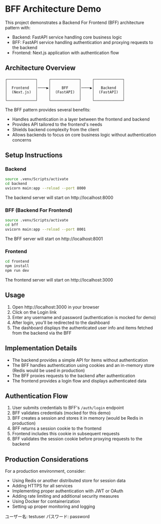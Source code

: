 # BFF Architecture Demo

This project demonstrates a Backend For Frontend (BFF) architecture pattern with:

- Backend: FastAPI service handling core business logic
- BFF: FastAPI service handling authentication and proxying requests to the backend
- Frontend: Next.js application with authentication flow

## Architecture Overview

```
┌─────────────┐     ┌─────────────┐     ┌─────────────┐
│             │     │             │     │             │
│  Frontend   │────▶│     BFF     │────▶│   Backend   │
│  (Next.js)  │     │  (FastAPI)  │     │  (FastAPI)  │
│             │     │             │     │             │
└─────────────┘     └─────────────┘     └─────────────┘
```

The BFF pattern provides several benefits:
- Handles authentication in a layer between the frontend and backend
- Provides API tailored to the frontend's needs
- Shields backend complexity from the client
- Allows backends to focus on core business logic without authentication concerns

## Setup Instructions

### Backend

```bash
source .venv/Scripts/activate
cd backend
uvicorn main:app --reload --port 8000
```

The backend server will start on http://localhost:8000

### BFF (Backend For Frontend)

```bash
source .venv/Scripts/activate
cd bff
uvicorn main:app --reload --port 8001
```

The BFF server will start on http://localhost:8001

### Frontend

```bash
cd frontend
npm install
npm run dev
```

The frontend server will start on http://localhost:3000

## Usage

1. Open http://localhost:3000 in your browser
2. Click on the Login link
3. Enter any username and password (authentication is mocked for demo)
4. After login, you'll be redirected to the dashboard
5. The dashboard displays the authenticated user info and items fetched from the backend via the BFF

## Implementation Details

- The backend provides a simple API for items without authentication
- The BFF handles authentication using cookies and an in-memory store (Redis would be used in production)
- The BFF proxies requests to the backend after authentication
- The frontend provides a login flow and displays authenticated data

## Authentication Flow

1. User submits credentials to BFF's `/auth/login` endpoint
2. BFF validates credentials (mocked for this demo)
3. BFF creates a session and stores it in memory (would be Redis in production)
4. BFF returns a session cookie to the frontend
5. Frontend includes this cookie in subsequent requests
6. BFF validates the session cookie before proxying requests to the backend

## Production Considerations

For a production environment, consider:

- Using Redis or another distributed store for session data
- Adding HTTPS for all services
- Implementing proper authentication with JWT or OAuth
- Adding rate limiting and additional security measures
- Using Docker for containerization
- Setting up proper monitoring and logging 

ユーザー名: testuser
パスワード: password